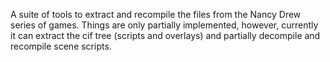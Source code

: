 A suite of tools to extract and recompile the files from the Nancy Drew series of games. Things are only partially implemented, however, 
currently it can extract the cif tree (scripts and overlays) and partially decompile and recompile scene scripts.

